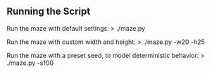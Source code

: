 Running the Script
------------------ 

Run the maze with default settings: > ./maze.py

Run the maze with custom width and height: > ./maze.py -w20 -h25

Run the maze with a preset seed, to model deterministic behavior: > ./maze.py -s100